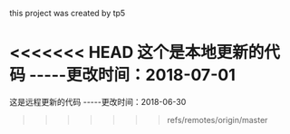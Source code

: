 this project was created by tp5

<<<<<<< HEAD
这个是本地更新的代码  -----更改时间：2018-07-01
=======

这是远程更新的代码  -----更改时间：2018-06-30


>>>>>>> refs/remotes/origin/master

